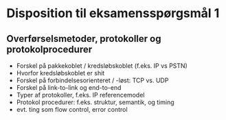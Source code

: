 # Disposition til eksamensspørgsmål 1

## Overførselsmetoder, protokoller og protokolprocedurer

- Forskel på pakkekoblet / kredsløbskoblet (f.eks. IP vs PSTN)
- Hvorfor kredsløbskoblet er shit
- Forskel på forbindelsesorienteret / -løst: TCP vs. UDP
- Forskel på link-to-link og end-to-end
- Typer af protokoller, f.eks. IP referencemodel
- Protokol procedurer: f.eks. struktur, semantik, og timing
- evt. ting som flow control, error control
